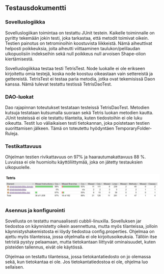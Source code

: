 ## Testausdokumentti
### Sovelluslogiikka
Sovelluslogiikan toimintaa on testattu JUnit testein. Kaikelle toiminnalle on pyritty tekemään jokin testi, joka tarkastaa, että metodit toimivat oikein. Testien painotus on tetrominoihin koostuvista liikkeistä. Nämä aiheuttivat helposti poikkeuksia, joita aiheutti viittaaminen taulukon/pelilaudan ulkopuolisiin indekseihin sekä null poikkeus null arvoisen Shape-olion kiertämisestä.

Sovelluslogiikkaa testaa testi TetrisTest. Node luokalle ei ole erikseen kirjoitettu omia testejä, koska node koostuu oikeastaan vain settereistä ja gettereistä. TetrisTest ei testaa paria metodia, jotka ovat tekemisissä Daon kanssa. Nämä tulevat testattu testissä TetrisDaoTest.

### DAO-luokat
Dao rajapinnan toteutukset testataan testeissä TetrisDaoTest. Metodien kutsuja testataan kutsumalla suoraan sekä Tetris luokan metodien kautta. JUnit testeissä ei ole testattu tilanteita, kuten tiedostoihin ei ole luku oikeutta. Testit luo väliaikaisen testi tietokannan, joka poistetaan testien suorittamisen jälkeen. Tämä on toteutettu hyödyntäen TemporaryFolder-Ruleja.

### Testikattavuus
Ohjelman testien rivikattavuus on 97% ja haarautumakattavuus 88 %. Luvuissa ei ole huomioitu käyttöliittymää, joka on jätetty testauksien ulkopuolelle.

![jacoco](https://github.com/Birgitt4/ot-htyo/blob/master/dokumentaatio/kuvat/jacoco.jpg)

### Asennus ja konfigurointi
Sovellusta on testattu manuaalisesti cubbli-linuxilla. Sovelluksen jar tiedostoa on käynnistetty oikein asennettuna, mutta myös tilanteissa, jolloin käynnistyshakemistosta ei löydy tiedostoa config.properties. Ohjelmaa on ajettu myös tilanteissa, jossa ohjelmalla ei ole kirjoitusoikeuksia. Tällöin itse tetristä pystyy pelaamaan, mutta tietokantaan liittyvät ominaisuudet, kuten pisteiden tallennus, eivät ole käytössä.

Ohjelmaa on testattu tilanteissa, jossa tietokantatiedosto on jo olemassa sekä, kun tietokantaa ei ole. Jos tietokantatiedostoa ei ole, ohjelma luo sellaisen.
